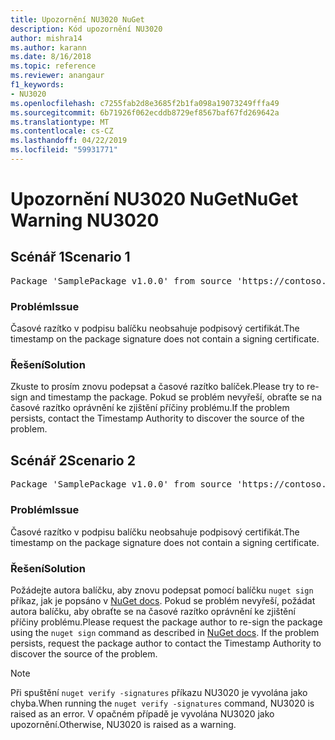 ```yaml
---
title: Upozornění NU3020 NuGet
description: Kód upozornění NU3020
author: mishra14
ms.author: karann
ms.date: 8/16/2018
ms.topic: reference
ms.reviewer: anangaur
f1_keywords:
- NU3020
ms.openlocfilehash: c7255fab2d8e3685f2b1fa098a19073249fffa49
ms.sourcegitcommit: 6b71926f062ecddb8729ef8567baf67fd269642a
ms.translationtype: MT
ms.contentlocale: cs-CZ
ms.lasthandoff: 04/22/2019
ms.locfileid: "59931771"
---
```

# <a name="nuget-warning-nu3020"></a><span data-ttu-id="c632c-103">Upozornění NU3020 NuGet</span><span class="sxs-lookup"><span data-stu-id="c632c-103">NuGet Warning NU3020</span></span>

## <a name="scenario-1"></a><span data-ttu-id="c632c-104">Scénář 1</span><span class="sxs-lookup"><span data-stu-id="c632c-104">Scenario 1</span></span>

<pre>Package 'SamplePackage v1.0.0' from source 'https://contoso.com/index.json': The timestamp does not have a signing certificate.</pre>

### <a name="issue"></a><span data-ttu-id="c632c-105">Problém</span><span class="sxs-lookup"><span data-stu-id="c632c-105">Issue</span></span>

<span data-ttu-id="c632c-106">Časové razítko v podpisu balíčku neobsahuje podpisový certifikát.</span><span class="sxs-lookup"><span data-stu-id="c632c-106">The timestamp on the package signature does not contain a signing certificate.</span></span>


### <a name="solution"></a><span data-ttu-id="c632c-107">Řešení</span><span class="sxs-lookup"><span data-stu-id="c632c-107">Solution</span></span>

<span data-ttu-id="c632c-108">Zkuste to prosím znovu podepsat a časové razítko balíček.</span><span class="sxs-lookup"><span data-stu-id="c632c-108">Please try to re-sign and timestamp the package.</span></span> <span data-ttu-id="c632c-109">Pokud se problém nevyřeší, obraťte se na časové razítko oprávnění ke zjištění příčiny problému.</span><span class="sxs-lookup"><span data-stu-id="c632c-109">If the problem persists, contact the Timestamp Authority to discover the source of the problem.</span></span>



## <a name="scenario-2"></a><span data-ttu-id="c632c-110">Scénář 2</span><span class="sxs-lookup"><span data-stu-id="c632c-110">Scenario 2</span></span>

<pre>Package 'SamplePackage v1.0.0' from source 'https://contoso.com/index.json': The primary signature's timestamp does not have a signing certificate.</pre>

### <a name="issue"></a><span data-ttu-id="c632c-111">Problém</span><span class="sxs-lookup"><span data-stu-id="c632c-111">Issue</span></span>

<span data-ttu-id="c632c-112">Časové razítko v podpisu balíčku neobsahuje podpisový certifikát.</span><span class="sxs-lookup"><span data-stu-id="c632c-112">The timestamp on the package signature does not contain a signing certificate.</span></span>


### <a name="solution"></a><span data-ttu-id="c632c-113">Řešení</span><span class="sxs-lookup"><span data-stu-id="c632c-113">Solution</span></span>

<span data-ttu-id="c632c-114">Požádejte autora balíčku, aby znovu podepsat pomocí balíčku `nuget sign` příkaz, jak je popsáno v [NuGet docs](https://docs.microsoft.com/en-us/nuget/create-packages/sign-a-package). Pokud se problém nevyřeší, požádat autora balíčku, aby obraťte se na časové razítko oprávnění ke zjištění příčiny problému.</span><span class="sxs-lookup"><span data-stu-id="c632c-114">Please request the package author to re-sign the package using the `nuget sign` command as described in [NuGet docs](https://docs.microsoft.com/en-us/nuget/create-packages/sign-a-package). If the problem persists, request the package author to contact the Timestamp Authority to discover the source of the problem.</span></span>


> [!Note]
> <span data-ttu-id="c632c-115">Při spuštění `nuget verify -signatures` příkazu NU3020 je vyvolána jako chyba.</span><span class="sxs-lookup"><span data-stu-id="c632c-115">When running the `nuget verify -signatures` command, NU3020 is raised as an error.</span></span> <span data-ttu-id="c632c-116">V opačném případě je vyvolána NU3020 jako upozornění.</span><span class="sxs-lookup"><span data-stu-id="c632c-116">Otherwise, NU3020 is raised as a warning.</span></span>
